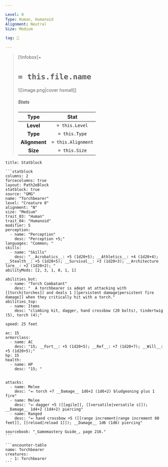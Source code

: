 ```yaml
---

Level: 0
Type: Human, Humanoid
Alignment: Neutral
Size: Medium

tag: 👹

---
```


> [!infobox]+
> #  `= this.file.name`
> ![[image.png|cover hsmall]]
> ##### Stats
> Type | Stat |
> :---:|:---:|
> **Level** | `= this.Level` |
> **Type** | `= this.Type` |
> **Alignment** | `= this.Alignment` |
> **Size** | `= this.Size` |



````ad-info
title: Statblock

```statblock
columns: 2
forcecolumns: true
layout: Path2eBlock
statblock: true
source: "GMG"
name: "Torchbearer"
level: "Creature 0"
alignment: "N"
size: "Medium"
trait_03: "Human"
trait_04: "Humanoid"
modifier: 5
perception:
  - name: "Perception"
    desc: "Perception +5;"
languages: "Common; "
skills:
  - name: "Skills"
    desc: "__Acrobatics__: +5 (1d20+5); __Athletics__: +4 (1d20+4); __Stealth__: +5 (1d20+5); __Survival__: +3 (1d20+3); __Architecture lore__: +2 (1d20+2); "
abilityMods: [2, 3, 1, 0, 1, 1]

abilities_bot:
  - name: "Torch Combatant"
    desc: "  A torchbearer is adept at attacking with [[torch|torches]] and deals 1 [[persistent damage|persistent fire damage]] when they critically hit with a torch."
abilities_top:
  - name: Items
    desc: "climbing kit, dagger, hand crossbow (20 bolts), tindertwig (5), torch (4);"

speed: 25 feet

ac: 15
armorclass:
  - name: AC
    desc: "15; __Fort__: +5 (1d20+5); __Ref__: +7 (1d20+7); __Will__: +5 (1d20+5);"
hp: 15
health:
  - name: HP
    desc: "15; "


attacks:
  - name: Melee
    desc: "⬻ torch +7 __Damage__ 1d6+2 (1d6+2) bludgeoning plus 1 fire"
  - name: Melee
    desc: "⬻ dagger +5 ([[agile]], [[versatile|versatile s]]); __Damage__ 1d4+2 (1d4+2) piercing"
  - name: Ranged
    desc: "⬻ hand crossbow +5 ([[range increment|range increment 60 feet]], [[reload|reload 1]]); __Damage__ 1d6 (1d6) piercing"

sourcebook: "_Gamemastery Guide_, page 216."
```

```encounter-table
name: Torchbearer
creatures:
  - 1: Torchbearer
```

````


